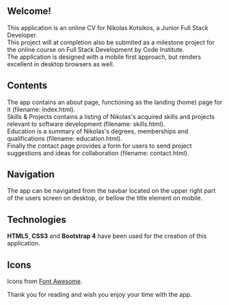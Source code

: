 ## Welcome!

This application is an online CV for Nikolas Kotsikos, a Junior Full Stack Developer. <br/>
This project will at completion also be submited as a milestone project for the online course on Full Stack Development by Code Institute.<br/>
The application is designed with a mobile first approach, but renders excellent in desktop browsers as well. <br/>

## Contents

The app contains an about page, functioning as the landing (home) page for it (filename: index.html). <br/>
Skills & Projects contains a listing of Nikolas's acquired skills and projects relevant to software development (filename: skills.html). <br/>
Education is a summary of Nikolas's degrees, memberships and qualifications (filename: education.html). <br/>
Finally the contact page provides a form for users to send project suggestions and ideas for collaboration (filename: contact.html). <br/>

## Navigation

The app can be navigated from the navbar located on the upper right part of the users screen on desktop, or bellow the title element on mobile. 

## Technologies

<strong>HTML5</strong>, <strong>CSS3</strong> and <strong>Bootstrap 4</strong> have been used for the creation of this application.

## Icons
Icons from <a href="https://www.fontawesome.com" title="Font Awesome">Font Awesome</a>.

Thank you for reading and wish you enjoy your time with the app.
